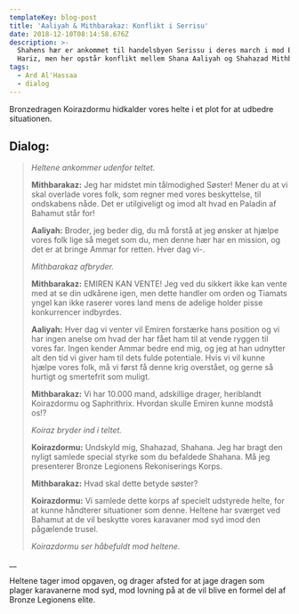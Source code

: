 ```yaml
---
templateKey: blog-post
title: 'Aaliyah & Mithbarakaz: Konflikt i Serrisu'
date: 2018-12-10T08:14:58.676Z
description: >-
  Shahens hær er ankommet til handelsbyen Serissu i deres march i mod Buzra Baz
  Hariz, men her opstår konflikt mellem Shana Aaliyah og Shahazad Mithbarakaz.
tags:
  - Ard Al'Hassaa
  - dialog
---
```

Bronzedragen Koirazdormu hidkalder vores helte i et plot for at udbedre situationen.

## Dialog:

> _Heltene ankommer udenfor teltet._
>
> **Mithbarakaz:**
> Jeg har midstet min tålmodighed Søster! Mener du at vi skal overlade vores folk, som regner med vores beskyttelse, til ondskabens nåde. Det er utilgiveligt og imod alt hvad en Paladin af Bahamut står for!
>
> **Aaliyah:**
> Broder, jeg beder dig, du må forstå at jeg ønsker at hjælpe vores folk lige så meget som du, men denne hær har en mission, og det er at bringe Ammar for retten. Hver dag vi-.
>
> _Mithbarakaz afbryder._
>
> **Mithbarakaz:**
> EMIREN KAN VENTE! Jeg ved du sikkert ikke kan vente med at se din udkårene igen, men dette handler om orden og Tiamats yngel kan ikke raserer vores land mens de adelige holder pisse konkurrencer indbyrdes.
>
> **Aaliyah:**
> Hver dag vi venter vil Emiren forstærke hans position og vi har ingen anelse om hvad der har fået ham til at vende ryggen til vores far. Ingen kender Ammar bedre end mig, og jeg at han udnytter alt den tid vi giver ham til dets fulde potentiale. Hvis vi vil kunne hjælpe vores folk, må vi først få denne krig overstået, og gerne så hurtigt og smertefrit som muligt.
>
> **Mithbarakaz:**
> Vi har 10.000 mand, adskillige drager, heriblandt Koirazdormu og Saphrithrix. Hvordan skulle Emiren kunne modstå os!?
>
> _Koiraz bryder ind i teltet._
>
> **Koirazdormu:**
> Undskyld mig, Shahazad, Shahana. Jeg har bragt den nyligt samlede special styrke som du befaldede Shahana. Må jeg presenterer Bronze Legionens Rekoniserings Korps.
>
> **Mithbarakaz:**
> Hvad skal dette betyde søster?
>
> **Koirazdormu:**
> Vi samlede dette korps af specielt udstyrede helte, for at kunne håndterer situationer som denne. Heltene har sværget ved Bahamut at de vil beskytte vores karavaner mod syd imod den pågælende trusel.
>
> _Koirazdormu ser håbefuldt mod heltene._

__

Heltene tager imod opgaven, og drager afsted for at jage dragen som plager karavanerne mod syd, mod lovning på at de vil blive en formel del af Bronze Legionens elite.
